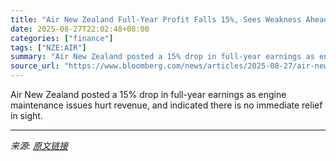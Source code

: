 ```yaml
---
title: "Air New Zealand Full-Year Profit Falls 15%, Sees Weakness Ahead"
date: 2025-08-27T22:02:48+08:00
categories: ["finance"]
tags: ["NZE:AIR"]
summary: "Air New Zealand posted a 15% drop in full-year earnings as engine maintenance issues hurt revenue, and indicated there is no immediate relief in sight."
source_url: "https://www.bloomberg.com/news/articles/2025-08-27/air-new-zealand-full-year-profit-falls-15-sees-weakness-ahead"
---
```


Air New Zealand posted a 15% drop in full-year earnings as engine maintenance issues hurt revenue, and indicated there is no immediate relief in sight.

---

*来源: [原文链接](https://www.bloomberg.com/news/articles/2025-08-27/air-new-zealand-full-year-profit-falls-15-sees-weakness-ahead)*
